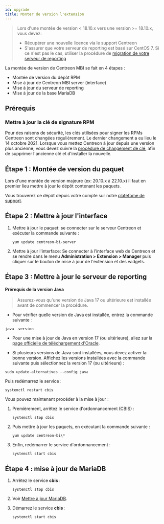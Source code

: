 ```yaml
---
id: upgrade
title: Monter de version l'extension
---
```


> Lors d'une montée de version < 18.10.x vers une version >= 18.10.x, vous devez:
>
> - Récupérer une nouvelle licence via le support Centreon
> - S'assurer que votre serveur de reporting est basé sur CentOS 7. Si ce n'est
>   pas le cas, utiliser la procédure de [migration de votre serveur de
>   reporting](migrate.md)

La montée de version de Centreon MBI se fait en 4 étapes :

- Montée de version du dépôt RPM
- Mise à jour de Centreon MBI server (interface)
- Mise à jour du serveur de reporting
- Mise à jour de la base MariaDB

## Prérequis

### Mettre à jour la clé de signature RPM

Pour des raisons de sécurité, les clés utilisées pour signer les RPMs Centreon sont changées régulièrement. Le dernier changement a eu lieu le 14 octobre 2021. Lorsque vous mettez Centreon à jour depuis une version plus ancienne, vous devez suivre la [procédure de changement de clé](../security/key-rotation.md#installation-existante), afin de supprimer l'ancienne clé et d'installer la nouvelle.

## Étape 1 : Montée de version du paquet

Lors d'une montée de version majeure (ex: 20.10.x à 22.10.x) il faut en premier lieu mettre à jour
 le dépôt contenant les paquets. 

Vous trouverez ce dépôt depuis votre compte sur notre [platefome de support](https://support.centreon.com/hc/fr/categories/10341239833105-D%C3%A9p%C3%B4ts).

## Étape 2 : Mettre à jour l'interface

1. Mettre à jour le paquet: se connecter sur le serveur Centreon et exécuter la commande suivante :

    ```shell
    yum update centreon-bi-server
    ```

2. Mettre à jour l'interface: Se connecter à l'interface web de Centreon et se rendre dans le menu
 **Administration > Extension > Manager** puis cliquer sur le bouton de mise à jour de l'extension et des widgets.

## Étape 3 : Mettre  à jour le serveur de reporting

#### Prérequis de la version Java
  
  > Assurez-vous qu'une version de Java 17 ou ultérieure est installée avant de commencer la procédure.
  
  - Pour vérifier quelle version de Java est installée, entrez la commande suivante :
  
  ```shell
  java -version
  ```
  
  - Pour une mise à jour de Java en version 17 (ou ultérieure), allez sur la [page officielle de téléchargement d'Oracle](https://www.oracle.com/java/technologies/javase/jdk17-archive-downloads.html).

  - Si plusieurs versions de Java sont installées, vous devez activer la bonne version. Affichez les versions installées avec la commande suivante puis sélectionnez la version 17 (ou ultérieure) :
  ```shell
  sudo update-alternatives --config java
  ```
  
  Puis redémarrez le service :
  ```shell
  systemctl restart cbis
  ```

Vous pouvez maintenant procéder à la mise à jour :

1. Premièrement, arrêtez le service d'ordonnancement (CBIS) :

    ```shell
    systemctl stop cbis
    ```

2. Puis mettre à jour les paquets, en exécutant la commande suivante :

    ```shell
    yum update centreon-bi\*
    ```

3. Enfin, redémarrer le service d'ordonnancement :

    ```shell
    systemctl start cbis
    ```

## Étape 4 : mise à jour de MariaDB

1. Arrêtez le service **cbis** :
    ```shell
    systemctl stop cbis
    ```

2. Voir [Mettre à jour MariaDB](../upgrade/upgrade-mariadb.md).

3. Démarrez le service **cbis** :
    ```shell
    systemctl start cbis
    ```
